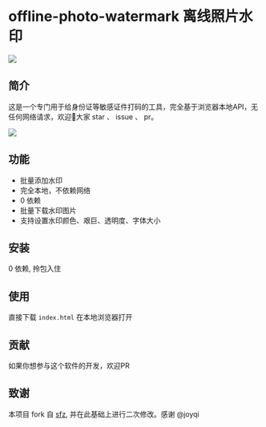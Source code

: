 # offline-photo-watermark 离线照片水印

![](https://img.shields.io/github/stars/jzsn2018/offline-photo-watermark.svg)
## 简介
这是一个专门用于给身份证等敏感证件打码的工具，完全基于浏览器本地API，无任何网络请求，欢迎👏大家 star 、 issue 、 pr。

![](./snapshot/iShot2023-02-28%2002.01.42.png)
## 功能
- 批量添加水印
- 完全本地，不依赖网络
- 0 依赖
- 批量下载水印图片
- 支持设置水印颜色、艰巨、透明度、字体大小
## 安装
0 依赖, 拎包入住
## 使用
直接下载 `index.html` 在本地浏览器打开
## 贡献
如果你想参与这个软件的开发，欢迎PR
## 致谢
本项目 fork 自 [sfz](https://github.com/joyqi/sfz), 并在此基础上进行二次修改。感谢 @joyqi
